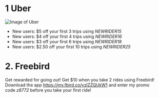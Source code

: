 # 1 Uber
![Image of Uber](https://octodex.github.com/images/_uber.png)
- New users: $5 off your first 3 trips using *NEWRIDER15*
- New users: $4 off your first 4 trips using *NEWRIDER16*
- New users: $3 off your first 6 trips using *NEWRIDER18*
- New users: $2.50 off your first 10 trips using *NEWRIDER25*

# 2. Freebird
Get rewarded for going out! Get $10 when you take 2 rides using Freebird! Download the app https://my.fbird.co/vzlZZQUkW1 and enter my promo code *z8772* before you take your first ride!
